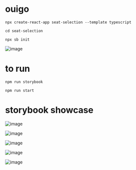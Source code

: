 # ouigo


`npx create-react-app seat-selection --template typescript`

`cd seat-selection`

`npx sb init`

![image](https://github.com/Hkwolfx/ouigo/assets/55136269/e0acd747-147f-4931-aa3d-f8e522a61e2e)

# to run 

`npm run storybook`

`npm run start`


# storybook showcase

![image](https://github.com/Hkwolfx/ouigo/assets/55136269/b59cfce2-87fd-4ee4-8cb5-31240c8f10b2)



![image](https://github.com/Hkwolfx/ouigo/assets/55136269/dd89cc00-3d68-4580-9373-53717e650365)



![image](https://github.com/Hkwolfx/ouigo/assets/55136269/862130cd-ff64-49f2-aa6d-0ecea2822d8e)


![image](https://github.com/Hkwolfx/ouigo/assets/55136269/dbf1721f-97f6-4641-b113-9e8220822b63)


![image](https://github.com/Hkwolfx/ouigo/assets/55136269/e7ec9665-ded2-4e2c-95b6-5bcefb863e20)

